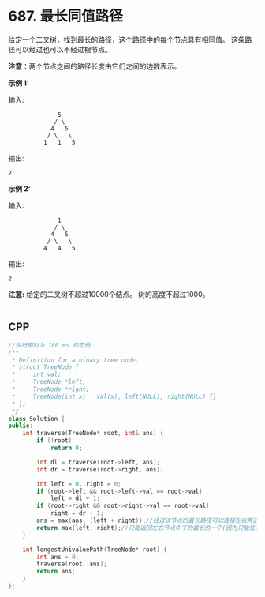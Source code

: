 # 687. 最长同值路径

给定一个二叉树，找到最长的路径，这个路径中的每个节点具有相同值。 这条路径可以经过也可以不经过根节点。

**注意**：两个节点之间的路径长度由它们之间的边数表示。

**示例 1:**

输入:

```
              5
             / \
            4   5
           / \   \
          1   1   5
```

输出:

```
2
```

**示例 2:**

输入:

```
              1
             / \
            4   5
           / \   \
          4   4   5
```

输出:

```
2
```

**注意:** 给定的二叉树不超过10000个结点。 树的高度不超过1000。

***

## CPP

```cpp
//执行用时为 180 ms 的范例
/**
 * Definition for a binary tree node.
 * struct TreeNode {
 *     int val;
 *     TreeNode *left;
 *     TreeNode *right;
 *     TreeNode(int x) : val(x), left(NULL), right(NULL) {}
 * };
 */
class Solution {
public:
    int traverse(TreeNode* root, int& ans) {
        if (!root)
            return 0;

        int dl = traverse(root->left, ans);
        int dr = traverse(root->right, ans);

        int left = 0, right = 0;
        if (root->left && root->left->val == root->val)
            left = dl + 1;
        if (root->right && root->right->val == root->val)
            right = dr + 1;
        ans = max(ans, (left + right));//经过该节点的最长路径可以连接左右两边
        return max(left, right);//只能返回左右节点中下的最长的一个(因为只能往左 或者 往右)
    }

    int longestUnivaluePath(TreeNode* root) {
        int ans = 0;
        traverse(root, ans);
        return ans;
    }
};
```

